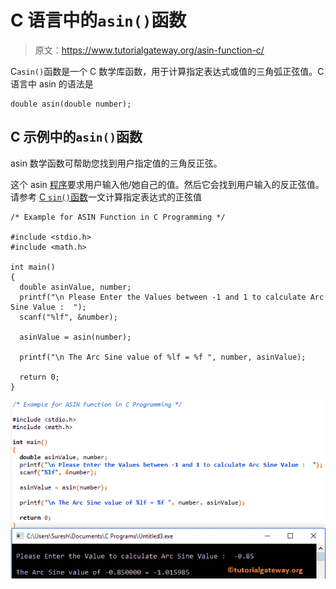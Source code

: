 # C 语言中的`asin()`函数

> 原文：<https://www.tutorialgateway.org/asin-function-c/>

C`asin()`函数是一个 C 数学库函数，用于计算指定表达式或值的三角弧正弦值。C 语言中 asin 的语法是

```
double asin(double number);
```

## C 示例中的`asin()`函数

asin 数学函数可帮助您找到用户指定值的三角反正弦。

这个 asin [程序](https://www.tutorialgateway.org/c-programming-examples/)要求用户输入他/她自己的值。然后它会找到用户输入的反正弦值。请参考 [C `sin()`函数](https://www.tutorialgateway.org/sin-function-in-c/)一文计算指定表达式的正弦值

```
/* Example for ASIN Function in C Programming */

#include <stdio.h>
#include <math.h>

int main()
{
  double asinValue, number;
  printf("\n Please Enter the Values between -1 and 1 to calculate Arc Sine Value :  ");
  scanf("%lf", &number);

  asinValue = asin(number);

  printf("\n The Arc Sine value of %lf = %f ", number, asinValue);

  return 0;
}
```

![ASIN Function in C Programming 1](img/ca46af5798e47d5652332f0a230c762b.png)
